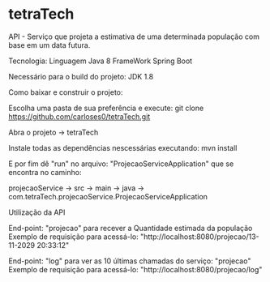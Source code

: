 # tetraTech

API - Serviço que projeta a estimativa de uma determinada população com base em um data futura.

Tecnologia: Linguagem Java 8
            FrameWork Spring Boot
               
               
Necessário para o build do projeto:
  JDK 1.8
  
Como baixar e construir o projeto:
  
  Escolha uma pasta de sua preferência e execute:
    git clone https://github.com/carloses0/tetraTech.git
    
  Abra o projeto -> tetraTech
    
  Instale todas as dependências nescessárias executando:
    mvn install
  
  E por fim dê "run" no arquivo: "ProjecaoServiceApplication" que se encontra no caminho: 
  
  projecaoService -> src -> main -> java -> com.tetraTech.projecaoService.ProjecaoServiceApplication
    
    
Utilização da API
  
   End-point: "projecao" para recever a Quantidade estimada da população
    Exemplo de requisição para acessá-lo: "http://localhost:8080/projecao/13-11-2029 20:33:12"
    
   End-point: "log" para ver as 10 últimas chamadas do serviço: "projecao"
    Exemplo de requisição para acessá-lo: "http://localhost:8080/projecao/log"
